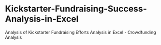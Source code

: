 # Kickstarter-Fundraising-Success-Analysis-in-Excel
Analysis of Kickstarter Fundraising Efforts  Analysis in Excel - Crowdfunding Analysis
